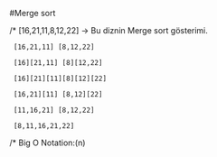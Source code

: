 #Merge sort

/*  [16,21,11,8,12,22] -> Bu diznin Merge sort gösterimi.

     [16,21,11] [8,12,22]
     
     [16][21,11] [8][12,22]
     
     [16][21][11][8][12][22]
     
     [16,21][11] [8,12][22]
     
     [11,16,21] [8,12,22]
     
     [8,11,16,21,22]

  
/* Big O Notation:(n)
